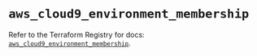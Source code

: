 # `aws_cloud9_environment_membership`

Refer to the Terraform Registry for docs: [`aws_cloud9_environment_membership`](https://registry.terraform.io/providers/hashicorp/aws/6.9.0/docs/resources/cloud9_environment_membership).
